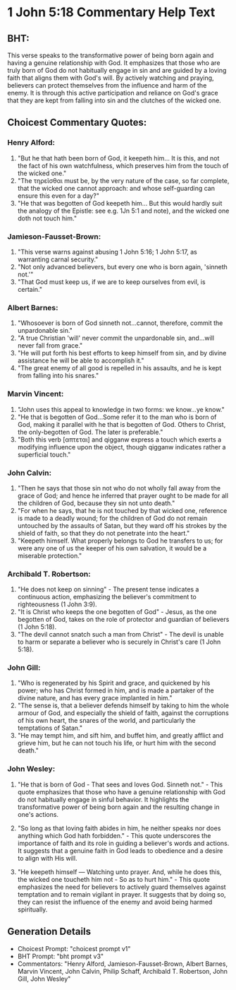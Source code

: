# 1 John 5:18 Commentary Help Text

## BHT:
This verse speaks to the transformative power of being born again and having a genuine relationship with God. It emphasizes that those who are truly born of God do not habitually engage in sin and are guided by a loving faith that aligns them with God's will. By actively watching and praying, believers can protect themselves from the influence and harm of the enemy. It is through this active participation and reliance on God's grace that they are kept from falling into sin and the clutches of the wicked one.

## Choicest Commentary Quotes:
### Henry Alford:
1. "But he that hath been born of God, it keepeth him... It is this, and not the fact of his own watchfulness, which preserves him from the touch of the wicked one."
2. "The τηρεῖσθαι must be, by the very nature of the case, so far complete, that the wicked one cannot approach: and whose self-guarding can ensure this even for a day?"
3. "He that was begotten of God keepeth him... But this would hardly suit the analogy of the Epistle: see e.g. 1Jn 5:1 and note), and the wicked one doth not touch him."

### Jamieson-Fausset-Brown:
1. "This verse warns against abusing 1 John 5:16; 1 John 5:17, as warranting carnal security."
2. "Not only advanced believers, but every one who is born again, 'sinneth not.'"
3. "That God must keep us, if we are to keep ourselves from evil, is certain."

### Albert Barnes:
1. "Whosoever is born of God sinneth not...cannot, therefore, commit the unpardonable sin."
2. "A true Christian 'will' never commit the unpardonable sin, and...will never fall from grace."
3. "He will put forth his best efforts to keep himself from sin, and by divine assistance he will be able to accomplish it."
4. "The great enemy of all good is repelled in his assaults, and he is kept from falling into his snares."

### Marvin Vincent:
1. "John uses this appeal to knowledge in two forms: we know...ye know." 
2. "He that is begotten of God...Some refer it to the man who is born of God, making it parallel with he that is begotten of God. Others to Christ, the only-begotten of God. The later is preferable."
3. "Both this verb [απτεται] and qigganw express a touch which exerts a modifying influence upon the object, though qigganw indicates rather a superficial touch."

### John Calvin:
1. "Then he says that those sin not who do not wholly fall away from the grace of God; and hence he inferred that prayer ought to be made for all the children of God, because they sin not unto death."
2. "For when he says, that he is not touched by that wicked one, reference is made to a deadly wound; for the children of God do not remain untouched by the assaults of Satan, but they ward off his strokes by the shield of faith, so that they do not penetrate into the heart."
3. "Keepeth himself. What properly belongs to God he transfers to us; for were any one of us the keeper of his own salvation, it would be a miserable protection."

### Archibald T. Robertson:
1. "He does not keep on sinning" - The present tense indicates a continuous action, emphasizing the believer's commitment to righteousness (1 John 3:9).
2. "It is Christ who keeps the one begotten of God" - Jesus, as the one begotten of God, takes on the role of protector and guardian of believers (1 John 5:18).
3. "The devil cannot snatch such a man from Christ" - The devil is unable to harm or separate a believer who is securely in Christ's care (1 John 5:18).

### John Gill:
1. "Who is regenerated by his Spirit and grace, and quickened by his power; who has Christ formed in him, and is made a partaker of the divine nature, and has every grace implanted in him." 
2. "The sense is, that a believer defends himself by taking to him the whole armour of God, and especially the shield of faith, against the corruptions of his own heart, the snares of the world, and particularly the temptations of Satan."
3. "He may tempt him, and sift him, and buffet him, and greatly afflict and grieve him, but he can not touch his life, or hurt him with the second death."

### John Wesley:
1. "He that is born of God - That sees and loves God. Sinneth not." - This quote emphasizes that those who have a genuine relationship with God do not habitually engage in sinful behavior. It highlights the transformative power of being born again and the resulting change in one's actions.

2. "So long as that loving faith abides in him, he neither speaks nor does anything which God hath forbidden." - This quote underscores the importance of faith and its role in guiding a believer's words and actions. It suggests that a genuine faith in God leads to obedience and a desire to align with His will.

3. "He keepeth himself — Watching unto prayer. And, while he does this, the wicked one toucheth him not - So as to hurt him." - This quote emphasizes the need for believers to actively guard themselves against temptation and to remain vigilant in prayer. It suggests that by doing so, they can resist the influence of the enemy and avoid being harmed spiritually.


## Generation Details
- Choicest Prompt: "choicest prompt v1"
- BHT Prompt: "bht prompt v3"
- Commentators: "Henry Alford, Jamieson-Fausset-Brown, Albert Barnes, Marvin Vincent, John Calvin, Philip Schaff, Archibald T. Robertson, John Gill, John Wesley"

